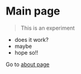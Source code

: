 # Main page
> This is an experiment

- does it work?
- maybe
- hope so!!

Go to [about page](./about)
